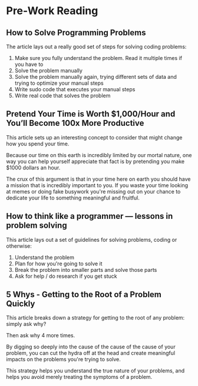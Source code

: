 # Pre-Work Reading 

## How to Solve Programming Problems

The article lays out a really good set of steps for solving coding problems:

1. Make sure you fully understand the problem. Read it multiple times if you have to
2. Solve the problem manually
3. Solve the problem manually again, trying different sets of data and trying to optimize your manual steps
4. Write sudo code that executes your manual steps
5. Write real code that solves the problem

## Pretend Your Time is Worth $1,000/Hour and You’ll Become 100x More Productive

This article sets up an interesting concept to consider that might change how you spend your time.

Because our time on this earth is incredibly limited by our mortal nature, one way you can help yourself appreciate that fact is by pretending you make $1000 dollars an hour.

The crux of this argument is that in your time here on earth you should have a mission that is incredibly important to you. If you waste your time looking at memes or doing fake busywork you're missing out on your chance to dedicate your life to something meaningful and fruitful.

## How to think like a programmer — lessons in problem solving

This article lays out a set of guidelines for solving problems, coding or otherwise:

1. Understand the problem
2. Plan for how you're going to solve it
3. Break the problem into smaller parts and solve those parts
4. Ask for help / do research if you get stuck

## 5 Whys - Getting to the Root of a Problem Quickly

This article breaks down a strategy for getting to the root of any problem: simply ask why?

Then ask why 4 more times.

By digging so deeply into the cause of the cause of the cause of your problem, you can cut the hydra off at the head and create meaningful impacts on the problems you're trying to solve.

This strategy helps you understand the true nature of your problems, and helps you avoid merely treating the symptoms of a problem.


